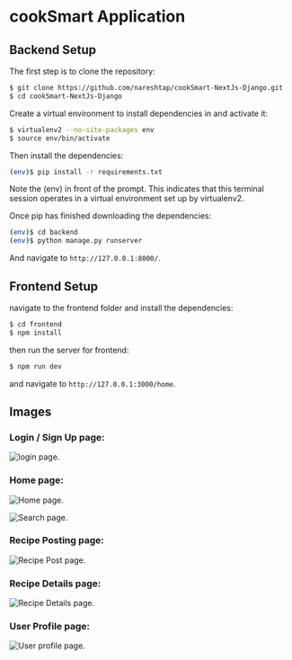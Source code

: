 # cookSmart Application

## Backend Setup

The first step is to clone the repository:

```bash
$ git clone https://github.com/nareshtap/cookSmart-NextJs-Django.git
$ cd cookSmart-NextJs-Django
```

Create a virtual environment to install dependencies in and activate it:

```bash
$ virtualenv2 --no-site-packages env
$ source env/bin/activate
```


Then install the dependencies:

```bash
(env)$ pip install -r requirements.txt
```

Note the (env) in front of the prompt. This indicates that this terminal session operates in a virtual environment set up by virtualenv2.

Once pip has finished downloading the dependencies:

```bash
(env)$ cd backend
(env)$ python manage.py runserver
```

And navigate to ```http://127.0.0.1:8000/```.

## Frontend Setup

navigate to the frontend folder and install the dependencies:

```bash
$ cd frontend
$ npm install
```
then run the server for frontend:

```bash 
$ npm run dev
```
and navigate to ``` http://127.0.0.1:3000/home ```.

## Images

### Login / Sign Up page:
![login page.](https://res.cloudinary.com/dzdsvt79u/image/upload/v1727784527/signup_ca8vfq.png "This is a sample image.") 

### Home page:
![Home page.](https://res.cloudinary.com/dzdsvt79u/image/upload/v1727785839/home-min_w72zca.png)

![Search page.](https://res.cloudinary.com/dzdsvt79u/image/upload/v1727785019/search_j3vhlu.png "This is a sample image.") 

### Recipe Posting page:
![Recipe Post page.](https://res.cloudinary.com/dzdsvt79u/image/upload/v1727784767/addRecipePage_kuwaa4.png "This is a sample image.")

### Recipe Details page:
![Recipe Details page.](https://res.cloudinary.com/dzdsvt79u/image/upload/v1728023844/newDetailsPage_qtqunw.png "This is a sample image.")

### User Profile page:
![User profile page.](https://res.cloudinary.com/dzdsvt79u/image/upload/v1727784563/userProfile_lphwq4.png "This is a sample image.")



